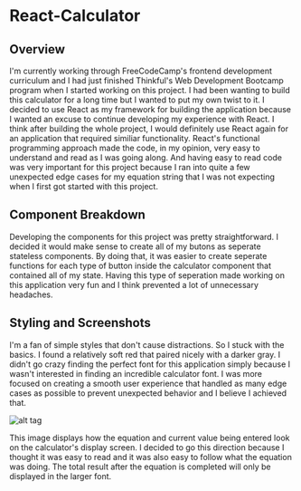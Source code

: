 # React-Calculator

## Overview
I'm currently working through FreeCodeCamp's frontend development curriculum and I had just finished Thinkful's Web Development Bootcamp program 
when I started working on this project. I had been wanting to build this calculator for a long time but I wanted to put my own twist to it. 
I decided to use React as my framework for building the application because I wanted an excuse to continue developing my experience with React.
I think after building the whole project, I would definitely use React again for an application that required similiar functionality. React's functional programming
approach made the code, in my opinion, very easy to understand and read as I was going along. And having easy to read code was very important
for this project because I ran into quite a few unexpected edge cases for my equation string that I was not expecting when I first got started
with this project. 

## Component Breakdown
Developing the components for this project was pretty straightforward. I decided it would make sense to create all of my butons as seperate stateless components.
By doing that, it was easier to create seperate functions for each type of button inside the calculator component that contained all of my state. Having this type of seperation made 
working on this application very fun and I think prevented a lot of unnecessary headaches. 

## Styling and Screenshots
I'm a fan of simple styles that don't cause distractions. So I stuck with the basics. I found a relatively soft red that paired nicely with a darker gray. 
I didn't go crazy finding the perfect font for this application simply because I wasn't interested in finding an incredible calculator font.
I was more focused on creating a smooth user experience that handled as many edge cases as possible to prevent unexpected behavior and I believe
I achieved that. 

![alt tag](http://i.imgur.com/piRxAgil.png)

This image displays how the equation and current value being entered look on the calculator's display screen. I decided to go this direction
because I thought it was easy to read and it was also easy to follow what the equation was doing. The total result after the equation is completed
will only be displayed in the larger font.


